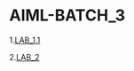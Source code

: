 # AIML-BATCH_3
1.[LAB_1.1](https://github.com/Saisuhaschandra/AIML-LAB/blob/main/LAB_part1.ipynb) 

2.[LAB_2](https://github.com/Saisuhaschandra/AIML-LAB/blob/main/LAB_2.ipynb)
